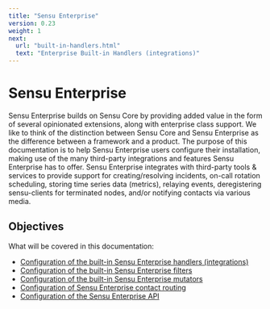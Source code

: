 ```yaml
---
title: "Sensu Enterprise"
version: 0.23
weight: 1
next:
  url: "built-in-handlers.html"
  text: "Enterprise Built-in Handlers (integrations)"
---
```


# Sensu Enterprise

Sensu Enterprise builds on Sensu Core by providing added value in the form of several opinionated extensions, along with enterprise class support. We like to think of the distinction between Sensu Core and Sensu Enterprise as the difference between a framework and a product. The purpose of this documentation is to help Sensu Enterprise users configure their installation, making use of the many third-party integrations and features Sensu Enterprise has to offer. Sensu Enterprise integrates with third-party tools & services to provide support for creating/resolving incidents, on-call rotation scheduling, storing time series data (metrics), relaying events, deregistering sensu-clients for terminated nodes, and/or notifying contacts via various media.

## Objectives

What will be covered in this documentation:

- [Configuration of the built-in Sensu Enterprise handlers (integrations)](built-in-handlers.html)
- [Configuration of the built-in Sensu Enterprise filters](built-in-filters.html)
- [Configuration of the built-in Sensu Enterprise mutators](built-in-mutators.html)
- [Configuration of Sensu Enterprise contact routing](contact-routing.html)
- [Configuration of the Sensu Enterprise API](api.html)
